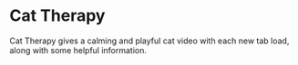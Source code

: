 # Cat Therapy

Cat Therapy gives a calming and playful cat video with each new tab load, along with some helpful information.